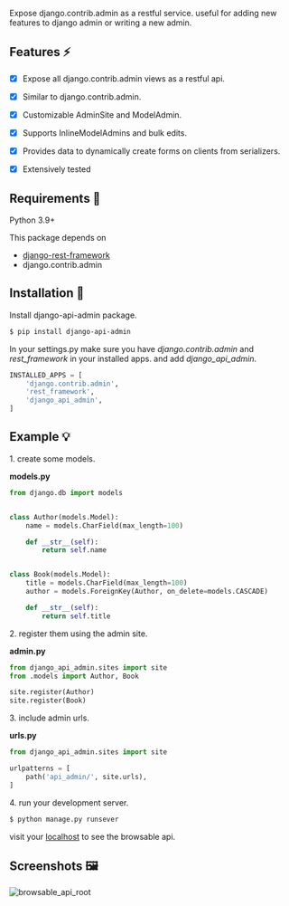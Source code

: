 Expose django.contrib.admin as a restful service. useful for adding new features to django admin or writing a new admin.

## Features ⚡

- [x] Expose all django.contrib.admin views as a restful api.
- [x] Similar to django.contrib.admin.
- [x] Customizable AdminSite and ModelAdmin.
- [x] Supports InlineModelAdmins and bulk edits.
- [x] Provides data to dynamically create forms on clients from serializers.
- [x] Extensively tested


## Requirements 📄

<p>Python 3.9+</p>
<p>This package depends on</p>
<ul>
    <li><a href="https://github.com/encode/django-rest-framework">django-rest-framework</a></li>
    <li>django.contrib.admin</li>
</ul>

## Installation 📲

<p>Install django-api-admin package.</p>

```bash
$ pip install django-api-admin
```

<p>In your settings.py make sure you have <i>django.contrib.admin</i> and <i>rest_framework</i> in your installed apps. and add <i>django_api_admin</i>.</p>

```python
INSTALLED_APPS = [
    'django.contrib.admin',
    'rest_framework',
    'django_api_admin',
]
```

## Example 💡

<p>1. create some models.</p>

<b>models.py</b>

```python
from django.db import models


class Author(models.Model):
    name = models.CharField(max_length=100)

    def __str__(self):
        return self.name


class Book(models.Model):
    title = models.CharField(max_length=100)
    author = models.ForeignKey(Author, on_delete=models.CASCADE)

    def __str__(self):
        return self.title
```

<p>2. register them using the admin site.</p>

<b>admin.py</b>

```python
from django_api_admin.sites import site
from .models import Author, Book

site.register(Author)
site.register(Book)
```

<p>3. include admin urls.</p>

<b>urls.py</b>

```python
from django_api_admin.sites import site

urlpatterns = [
    path('api_admin/', site.urls),
]
```

<p>4. run your development server.</p>

```bash
$ python manage.py runsever
```

visit your <a href="http://127.0.0.1:8000/api_admin">localhost</a> to see the browsable api.

## Screenshots 🖼

<img src="screenshots/browsable_api_root.png" alt="browsable_api_root"/>
